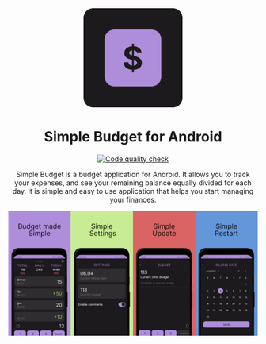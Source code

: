 <div align="center">
<img src="docs/icon.png" alt='Simple Budget application logo' width="200"/>

# Simple Budget for Android
[![Code quality check](https://github.com/glebkrep/SimpleBudget/actions/workflows/check-build.yml/badge.svg)](https://github.com/glebkrep/SimpleBudget/actions/workflows/check-build.yml)

Simple Budget is a budget application for Android. It allows you to track your expenses, and see
your remaining balance equally divided for each day. It is simple and easy to use
application that helps you start managing your finances.

<img src="docs/screenshots.png" alt='Simple Budget screenshots' />
